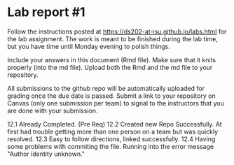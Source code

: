 
<!-- README.md is generated from README.Rmd. Please edit the README.Rmd file -->

# Lab report \#1

Follow the instructions posted at
<https://ds202-at-isu.github.io/labs.html> for the lab assignment. The
work is meant to be finished during the lab time, but you have time
until Monday evening to polish things.

Include your answers in this document (Rmd file). Make sure that it
knits properly (into the md file). Upload both the Rmd and the md file
to your repository.

All submissions to the github repo will be automatically uploaded for
grading once the due date is passed. Submit a link to your repository on
Canvas (only one submission per team) to signal to the instructors that
you are done with your submission.

12.1 Already Completed. (Pre Req)
12.2 Created new Repo Successfully. At first had trouble getting more than one person on a team but was quickly resolved.
12.3 Easy to follow directions, linked successfully.
12.4 Having some problems with commiting the file. Running into the error message "Author identity unknown."
